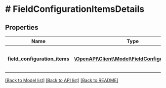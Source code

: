 # # FieldConfigurationItemsDetails

## Properties

Name | Type | Description | Notes
------------ | ------------- | ------------- | -------------
**field_configuration_items** | [**\OpenAPI\Client\Model\FieldConfigurationItem[]**](FieldConfigurationItem.md) | Details of fields in a field configuration. |

[[Back to Model list]](../../README.md#models) [[Back to API list]](../../README.md#endpoints) [[Back to README]](../../README.md)

